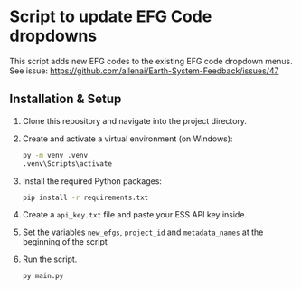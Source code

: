 # Script to update EFG Code dropdowns

This script adds new EFG codes to the existing EFG code dropdown menus.  
See issue: https://github.com/allenai/Earth-System-Feedback/issues/47

## Installation & Setup

1. Clone this repository and navigate into the project directory.

2. Create and activate a virtual environment (on Windows):

    ```bash
    py -m venv .venv
    .venv\Scripts\activate
    ```

3. Install the required Python packages:
   ```bash
   pip install -r requirements.txt
   ```

4. Create a `api_key.txt` file and paste your ESS API key inside. 

5. Set the variables `new_efgs`, `project_id` and `metadata_names` at the beginning of the script

6. Run the script. 
    ```bash
    py main.py
    ```